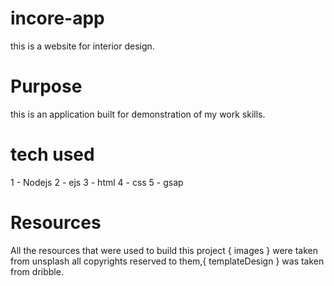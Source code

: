 # incore-app

this is a website for interior design.

# Purpose

this is an application built for demonstration of my work skills.

# tech used

1 - Nodejs
2 - ejs
3 - html
4 - css
5 - gsap

# Resources

All the resources that were used to build this project { images } were taken from unsplash all copyrights reserved to them,{ templateDesign } was taken from dribble.
